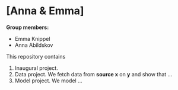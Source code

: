 # \[Anna & Emma\]

**Group members:**
- Emma Knippel
- Anna Abildskov

This repository contains  
1. Inaugural project. 
2. Data project. We fetch data from **source x** on **y** and show that ...
3. Model project. We model ...
